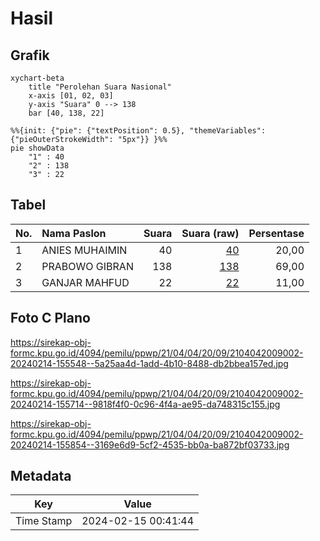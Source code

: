 # Hasil

## Grafik

```mermaid
xychart-beta
    title "Perolehan Suara Nasional"
    x-axis [01, 02, 03]
    y-axis "Suara" 0 --> 138
    bar [40, 138, 22]
```

```mermaid
%%{init: {"pie": {"textPosition": 0.5}, "themeVariables": {"pieOuterStrokeWidth": "5px"}} }%%
pie showData
    "1" : 40
    "2" : 138
    "3" : 22
```

## Tabel

| No. | Nama Paslon    | Suara | Suara (raw) | Persentase |
|:--- |:-------------- | -----:| -----------:| ----------:|
| 1   | ANIES MUHAIMIN | 40    | [40][p-1]   | 20,00      |
| 2   | PRABOWO GIBRAN | 138   | [138][p-2]  | 69,00      |
| 3   | GANJAR MAHFUD  | 22    | [22][p-3]   | 11,00      |


[p-1]: https://github.com/gigit-pemilu/pemilu-2024/blob/main/pilpres/hitung-suara/sub/21-kepulauan-riau/sub/04-lingga/sub/04-singkep-barat/sub/2009-jagoh/sub/002-tps/sub/paslon-1.txt
[p-2]: https://github.com/gigit-pemilu/pemilu-2024/blob/main/pilpres/hitung-suara/sub/21-kepulauan-riau/sub/04-lingga/sub/04-singkep-barat/sub/2009-jagoh/sub/002-tps/sub/paslon-2.txt
[p-3]: https://github.com/gigit-pemilu/pemilu-2024/blob/main/pilpres/hitung-suara/sub/21-kepulauan-riau/sub/04-lingga/sub/04-singkep-barat/sub/2009-jagoh/sub/002-tps/sub/paslon-3.txt

## Foto C Plano

https://sirekap-obj-formc.kpu.go.id/4094/pemilu/ppwp/21/04/04/20/09/2104042009002-20240214-155548--5a25aa4d-1add-4b10-8488-db2bbea157ed.jpg

https://sirekap-obj-formc.kpu.go.id/4094/pemilu/ppwp/21/04/04/20/09/2104042009002-20240214-155714--9818f4f0-0c96-4f4a-ae95-da748315c155.jpg

https://sirekap-obj-formc.kpu.go.id/4094/pemilu/ppwp/21/04/04/20/09/2104042009002-20240214-155854--3169e6d9-5cf2-4535-bb0a-ba872bf03733.jpg


## Metadata

| Key        | Value               |
| ---------- | ------------------- |
| Time Stamp | 2024-02-15 00:41:44 |



